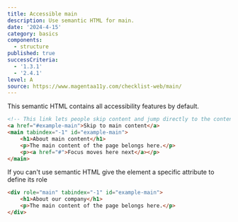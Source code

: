 ```yaml
---
title: Accessible main
description: Use semantic HTML for main.
date: '2024-4-15'
category: basics
components:
  - structure
published: true
successCriteria:
  - '1.3.1'
  - '2.4.1'
level: A
source: https://www.magentaa11y.com/checklist-web/main/
---
```


This semantic HTML contains all accessibility features by default.

```html
<!-- This link lets people skip content and jump directly to the content -->
<a href="#example-main">Skip to main content</a>
<main tabindex="-1" id="example-main">
	<h1>About main content</h1>
	<p>The main content of the page belongs here.</p>
	<p><a href="#">Focus moves here next</a></p>
</main>
```

If you can't use semantic HTML give the element a specific attribute to define its role

```html
<div role="main" tabindex="-1" id="example-main">
	<h1>About our company</h1>
	<p>The main content of the page belongs here.</p>
</div>
```
